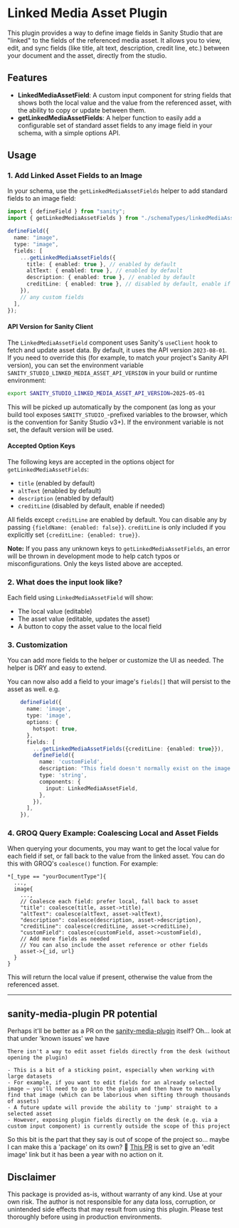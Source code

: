 # Linked Media Asset Plugin

This plugin provides a way to define image fields in Sanity Studio that are "linked" to the fields of the referenced media asset. It allows you to view, edit, and sync fields (like title, alt text, description, credit line, etc.) between your document and the asset, directly from the studio.

## Features

- **LinkedMediaAssetField**: A custom input component for string fields that shows both the local value and the value from the referenced asset, with the ability to copy or update between them.
- **getLinkedMediaAssetFields**: A helper function to easily add a configurable set of standard asset fields to any image field in your schema, with a simple options API.

## Usage

### 1. Add Linked Asset Fields to an Image

In your schema, use the `getLinkedMediaAssetFields` helper to add standard fields to an image field:

```ts
import { defineField } from "sanity";
import { getLinkedMediaAssetFields } from "./schemaTypes/linkedMediaAssetFields";

defineField({
  name: "image",
  type: "image",
  fields: [
    ...getLinkedMediaAssetFields({
      title: { enabled: true }, // enabled by default
      altText: { enabled: true }, // enabled by default
      description: { enabled: true }, // enabled by default
      creditLine: { enabled: true }, // disabled by default, enable if needed
    }),
    // any custom fields
  ],
});
```

#### API Version for Sanity Client

The `LinkedMediaAssetField` component uses Sanity's `useClient` hook to fetch and update asset data. By default, it uses the API version `2023-08-01`. If you need to override this (for example, to match your project's Sanity API version), you can set the environment variable `SANITY_STUDIO_LINKED_MEDIA_ASSET_API_VERSION` in your build or runtime environment:

```sh
export SANITY_STUDIO_LINKED_MEDIA_ASSET_API_VERSION=2025-05-01
```

This will be picked up automatically by the component (as long as your build tool exposes `SANITY_STUDIO_`-prefixed variables to the browser, which is the convention for Sanity Studio v3+). If the environment variable is not set, the default version will be used.

#### Accepted Option Keys

The following keys are accepted in the options object for `getLinkedMediaAssetFields`:

- `title` (enabled by default)
- `altText` (enabled by default)
- `description` (enabled by default)
- `creditLine` (disabled by default, enable if needed)

All fields except `creditLine` are enabled by default. You can disable any by passing `{fieldName: {enabled: false}}`.
`creditLine` is only included if you explicitly set `{creditLine: {enabled: true}}`.

**Note:** If you pass any unknown keys to `getLinkedMediaAssetFields`, an error will be thrown in development mode to help catch typos or misconfigurations. Only the keys listed above are accepted.

### 2. What does the input look like?

Each field using `LinkedMediaAssetField` will show:

- The local value (editable)
- The asset value (editable, updates the asset)
- A button to copy the asset value to the local field

### 3. Customization

You can add more fields to the helper or customize the UI as needed. The helper is DRY and easy to extend.

You can now also add a field to your image's `fields[]` that will persist to the asset as well. e.g.

```typescript
    defineField({
      name: 'image',
      type: 'image',
      options: {
        hotspot: true,
      },
      fields: [
        ...getLinkedMediaAssetFields({creditLine: {enabled: true}}),
        defineField({
          name: 'customField',
          description: "This field doesn't normally exist on the image asset... but now it will!",
          type: 'string',
          components: {
            input: LinkedMediaAssetField,
          },
        }),
      ],
    }),
```

### 4. GROQ Query Example: Coalescing Local and Asset Fields

When querying your documents, you may want to get the local value for each field if set, or fall back to the value from the linked asset. You can do this with GROQ's `coalesce()` function. For example:

```groq
*[_type == "yourDocumentType"]{
  ...,
  image{
    ...,
    // Coalesce each field: prefer local, fall back to asset
    "title": coalesce(title, asset->title),
    "altText": coalesce(altText, asset->altText),
    "description": coalesce(description, asset->description),
    "creditLine": coalesce(creditLine, asset->creditLine),
    "customField": coalesce(customField, asset->customField),
    // Add more fields as needed
    // You can also include the asset reference or other fields
    asset->{_id, url}
  }
}
```

This will return the local value if present, otherwise the value from the referenced asset.

---

## sanity-media-plugin PR potential

Perhaps it'll be better as a PR on the [sanity-media-plugin](https://github.com/sanity-io/sanity-plugin-media/) itself? Oh... look at that under 'known issues' we have

```text
There isn't a way to edit asset fields directly from the desk (without opening the plugin)

- This is a bit of a sticking point, especially when working with large datasets
- For example, if you want to edit fields for an already selected image – you'll need to go into the plugin and then have to manually find that image (which can be laborious when sifting through thousands of assets)
- A future update will provide the ability to 'jump' straight to a selected asset
- However, exposing plugin fields directly on the desk (e.g. via a custom input component) is currently outside the scope of this project
```

So this bit is the part that they say is out of scope of the project so... maybe I can make this a 'package' on its own? :thinking: [This PR](https://github.com/sanity-io/sanity-plugin-media/pull/216) is set to give an 'edit image' link but it has been a year with no action on it.

## Disclaimer

This package is provided as-is, without warranty of any kind. Use at your own risk. The author is not responsible for any data loss, corruption, or unintended side effects that may result from using this plugin. Please test thoroughly before using in production environments.
